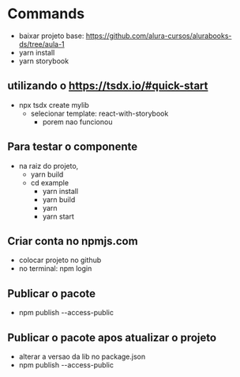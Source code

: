 # Commands
* baixar projeto base: https://github.com/alura-cursos/alurabooks-ds/tree/aula-1
* yarn install
* yarn storybook

## utilizando o https://tsdx.io/#quick-start
* npx tsdx create mylib
  * selecionar template: react-with-storybook
    * porem nao funcionou


## Para testar o componente
* na raiz do projeto, 
  * yarn build
  * cd example
    * yarn install
    * yarn build
    * yarn
    * yarn start

## Criar conta no npmjs.com
* colocar projeto no github
* no terminal: npm login

## Publicar o pacote
* npm publish --access-public

## Publicar o pacote apos atualizar o projeto
* alterar a versao da lib no package.json
* npm publish --access-public